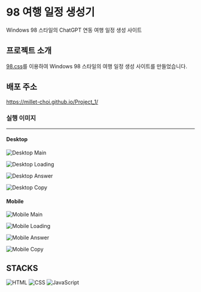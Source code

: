 # 98 여행 일정 생성기
Windows 98 스타일의 ChatGPT 연동 여행 일정 생성 사이트


## 프로젝트 소개
[98.css](https://github.com/jdan/98.css)를 이용하여 Windows 98 스타일의 여행 일정 생성 사이트를 만들었습니다.


## 배포 주소
<https://millet-choi.github.io/Project_1/>


### 실행 이미지
---


#### Desktop


![Desktop Main](https://github.com/Millet-Choi/Project_1/assets/131703836/7e39a863-f2cb-411b-9bf8-0bb8824adf8c "Desktop Main")

![Desktop Loading](https://github.com/Millet-Choi/Project_1/assets/131703836/ac71cf8a-d28e-470f-be5b-4c0b4a10f0d4 "Desktop Loading")

![Desktop Answer](https://github.com/Millet-Choi/Project_1/assets/131703836/161237d3-989a-4d96-b312-fd7b8b9cece7 "Desktop Answer")

![Desktop Copy](https://github.com/Millet-Choi/Project_1/assets/131703836/657936be-ef3a-4d10-b797-6f797660fa88 "Desktop Copy")


#### Mobile

![Mobile Main](https://github.com/Millet-Choi/Project_1/assets/131703836/1bc40dbf-c476-4afb-9c0c-b624b3f7b229 "Mobile Main")

![Mobile Loading](https://github.com/Millet-Choi/Project_1/assets/131703836/cb2cb200-367c-4b94-a7fe-a350c7a2435e "Mobile Loading")

![Mobile Answer](https://github.com/Millet-Choi/Project_1/assets/131703836/005becb3-c26e-47aa-9e9d-de6f455cfbcb "Mobile Answer")

![Mobile Copy](https://github.com/Millet-Choi/Project_1/assets/131703836/f288d899-53cc-473a-b021-a4211537551d "Mobile Copy")


## STACKS
![HTML](https://img.shields.io/badge/html-%23E34F26.svg?style=for-the-badge&logo=html5&logoColor=white) ![CSS](https://img.shields.io/badge/css-%231572B6.svg?style=for-the-badge&logo=css3&logoColor=white) ![JavaScript](https://img.shields.io/badge/javascript-%23323330.svg?style=for-the-badge&logo=javascript&logoColor=%23F7DF1E)

